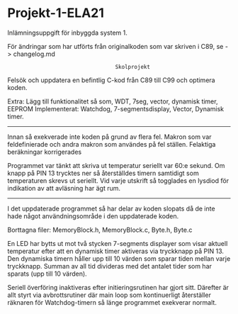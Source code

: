 # Projekt-1-ELA21
Inlämningsuppgift för inbyggda system 1.

För ändringar som har utförts från originalkoden som var skriven i C89, se -> changelog.md

				                      Skolprojekt
 Felsök och uppdatera en befintlig C-kod från C89 till C99 och optimera
 koden.

 Extra: Lägg till funktionalitet så som, WDT, 7seg, vector, dynamisk timer,
 EEPROM
 Implementerat:  Watchdog, 7-segmentsdisplay, Vector, Dynamisk timer.
 *****************************************************************************
 Innan så exekverade inte koden på grund av flera fel.
 Makron som var feldefinierade och andra makron som användes på fel ställen.
 Felaktiga beräkningar korrigerades

 Programmet var tänkt att skriva ut temperatur seriellt var 60:e sekund.
 Om knapp på PIN 13 trycktes ner så återställdes timern samtidigt som
 temperaturen skrevs ut seriellt.
 Vid varje utskrift så togglades en lysdiod för indikation av att avläsning
 har ägt rum.
 *****************************************************************************
 I det uppdaterade programmet så har  delar av koden slopats då de inte
 hade något användningsområde i den uppdaterade koden.

 Borttagna filer: MemoryBlock.h, MemoryBlock.c, Byte.h, Byte.c	

 En LED har bytts ut mot två stycken 7-segments displayer som visar aktuell
 temperatur efter att en dynamisk timer aktiveras via tryckknapp på PIN 13.
 Den dynamiska timern håller upp till 10 värden som sparar tiden mellan
 varje tryckknapp. Summan av all tid divideras med det antalet tider som har
 sparats (upp till 10 värden).

 Seriell överföring inaktiveras efter initieringsrutinen har gjort sitt.
 Därefter är allt styrt via avbrottsrutiner där main loop som kontinuerligt
 återställer räknaren för Watchdog-timern så länge programmet exekverar
 normalt.
